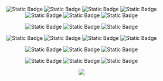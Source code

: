 <div align="center">

![Static Badge](https://img.shields.io/badge/Rust-black?logo=rust)
![Static Badge](https://img.shields.io/badge/R-black?logo=r)
![Static Badge](https://img.shields.io/badge/Python-black?logo=python)
![Static Badge](https://img.shields.io/badge/C++-black?logo=cplusplus)
![Static Badge](https://img.shields.io/badge/C-black?logo=c)
![Static Badge](https://img.shields.io/badge/Julia-black?logo=julia)
![Static Badge](https://img.shields.io/badge/Go-black?logo=go)

![Static Badge](https://img.shields.io/badge/Polars-black?logo=polars)
![Static Badge](https://img.shields.io/badge/Tidyverse-black?logo=tidyverse)
![Static Badge](https://img.shields.io/badge/Spark-black?logo=apachespark)

![Static Badge](https://img.shields.io/badge/PostgreSQL-black?logo=postgresql)
![Static Badge](https://img.shields.io/badge/SQLite-black?logo=sqlite)
![Static Badge](https://img.shields.io/badge/DuckDB-black?logo=duckdb)
![Static Badge](https://img.shields.io/badge/HANA-black?logo=sap)

![Static Badge](https://img.shields.io/badge/Plotly-black?logo=plotly)
![Static Badge](https://img.shields.io/badge/Streamlit-black?logo=streamlit)
![Static Badge](https://img.shields.io/badge/FastAPI-black?logo=fastapi)

![Static Badge](https://img.shields.io/badge/MacOS-black?logo=macos)
![Static Badge](https://img.shields.io/badge/Linux-black?logo=linux)
![Static Badge](https://img.shields.io/badge/Docker-black?logo=docker)

![](https://github-readme-stats.vercel.app/api/top-langs/?username=avhz&theme=dark&hide_border=false&include_all_commits=true&count_private=true&layout=compact)

</div>
